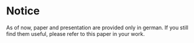 # Notice

As of now, paper and presentation are provided only in german. If you still find them useful, please refer to this paper in your work.